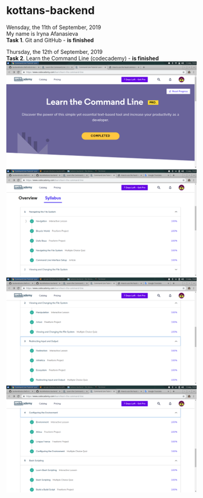 # kottans-backend
Wensday, the 11th of September, 2019  
My name is Iryna Afanasieva  
**Task 1**. Git and GitHub - **is finished**  

Thursday, the 12th of September, 2019  
**Task 2**. Learn the Command Line (codecademy) - **is finished**  
![codecademy-learn-the-command-line](task_unix_shell/codecademy-learn-the-command-line.png)  
![codecademy-learn-the-command-line](task_unix_shell/codecademy-learn-the-command-line-1.png)  
![codecademy-learn-the-command-line](task_unix_shell/codecademy-learn-the-command-line-2-3.png)  
![codecademy-learn-the-command-line](task_unix_shell/codecademy-learn-the-command-line-4-5.png)  